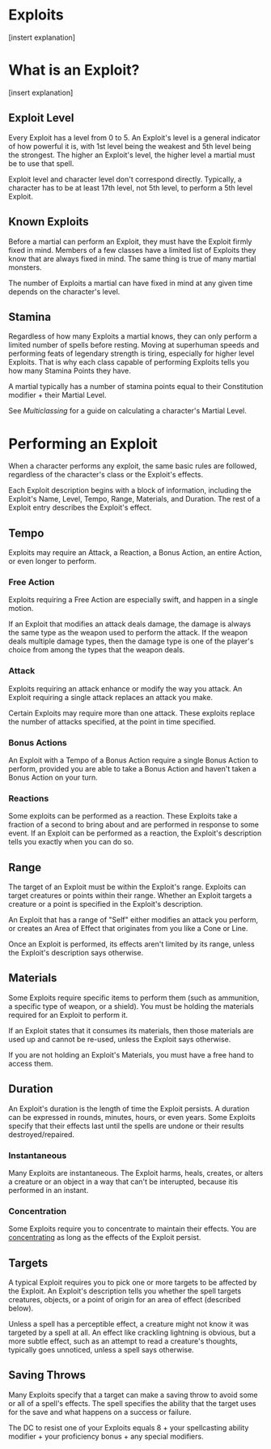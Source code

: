 # Exploits
[instert explanation]

# What is an Exploit?
[insert explanation]

## Exploit Level
Every Exploit has a level from 0 to 5. An Exploit's level is a general indicator of how powerful it is, with 1st level being the weakest and 5th level being the strongest. The higher an Exploit's level, the higher level a martial must be to use that spell.

Exploit level and character level don't correspond directly. Typically, a character has to be at least 17th level, not 5th level, to perform a 5th level Exploit.

## Known Exploits
Before a martial can perform an Exploit, they must have the Exploit firmly fixed in mind. Members of a few classes have a limited list of Exploits they know that are always fixed in mind. The same thing is true of many martial monsters.

The number of Exploits a martial can have fixed in mind at any given time depends on the character's level.

## Stamina
Regardless of how many Exploits a martial knows, they can only perform a limited number of spells before resting. Moving at superhuman speeds and performing feats of legendary strength is tiring, especially for higher level Exploits. That is why each class capable of performing Exploits tells you how many Stamina Points they have.

A martial typically has a number of stamina points equal to their Constitution modifier + their Martial Level.

See *Multiclassing* for a guide on calculating a character's Martial Level.

# Performing an Exploit
When a character performs any exploit, the same basic rules are followed, regardless of the character's class or the Exploit's effects.

Each Exploit description begins with a block of information, including the Exploit's Name, Level, Tempo, Range, Materials, and Duration. The rest of a Exploit entry describes the Exploit's effect.

## Tempo
Exploits may require an Attack, a Reaction, a Bonus Action, an entire Action, or even longer to perform.

### Free Action
Exploits requiring a Free Action are especially swift, and happen in a single motion.

If an Exploit that modifies an attack deals damage, the damage is always the same type as the weapon used to perform the attack. If the weapon deals multiple damage types, then the damage type is one of the player's choice from among the types that the weapon deals.

### Attack
Exploits requiring an attack enhance or modify the way you attack. An Exploit requiring a single attack replaces an attack you make.

Certain Exploits may require more than one attack. These exploits replace the number of attacks specified, at the point in time specified.

### Bonus Actions
An Exploit with a Tempo of a Bonus Action require a single Bonus Action to perform, provided you are able to take a Bonus Action and haven't taken a Bonus Action on your turn.

### Reactions
Some exploits can be performed as a reaction. These Exploits take a fraction of a second to bring about and are performed in response to some event. If an Exploit can be performed as a reaction, the Exploit's description tells you exactly when you can do so.

## Range
The target of an Exploit must be within the Exploit's range. Exploits can target creatures or points within their range. Whether an Exploit targets a creature or a point is specified in the Exploit's description.

An Exploit that has a range of "Self" either modifies an attack you perform, or creates an Area of Effect that originates from you like a Cone or Line.

Once an Exploit is performed, its effects aren't limited by its range, unless the Exploit's description says otherwise.

## Materials
Some Exploits require specific items to perform them (such as ammunition, a specific type of weapon, or a shield). You must be holding the materials required for an Exploit to perform it.

If an Exploit states that it consumes its materials, then those materials are used up and cannot be re-used, unless the Exploit says otherwise.

If you are not holding an Exploit's Materials, you must have a free hand to access them.

## Duration
An Exploit's duration is the length of time the Exploit persists. A duration can be expressed in rounds, minutes, hours, or even years. Some Exploits specify that their effects last until the spells are undone or their results destroyed/repaired.

### Instantaneous
Many Exploits are instantaneous. The Exploit  harms, heals, creates, or alters a creature or an object in a way that can't be interupted, because itis performed in an instant.

### Concentration
Some Exploits require you to concentrate to maintain their effects. You are [concentrating](https://github.com/plurb/Pluto-s-Generic-Fantasy-RPG-Unstable-Isotopes/blob/main/Rules/Conditions/Concentrating.md) as long as the effects of the Exploit persist.

## Targets
A typical Exploit requires you to pick one or more targets to be affected by the Exploit. An Exploit's description tells you whether the spell targets creatures, objects, or a point of origin for an area of effect (described below).

Unless a spell has a perceptible effect, a creature might not know it was targeted by a spell at all. An effect like crackling lightning is obvious, but a more subtle effect, such as an attempt to read a creature's thoughts, typically goes unnoticed, unless a spell says otherwise.

## Saving Throws
Many Exploits specify that a target can make a saving throw to avoid some or all of a spell's effects. The spell specifies the ability that the target uses for the save and what happens on a success or failure.

The DC to resist one of your Exploits equals 8 + your spellcasting ability modifier + your proficiency bonus + any special modifiers.
